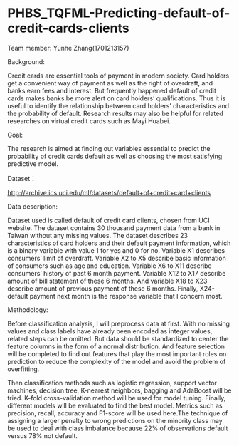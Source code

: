 # PHBS_TQFML-Predicting-default-of-credit-cards-clients
Team member: Yunhe Zhang(1701213157)

Background:

Credit cards are essential tools of payment in modern society. Card holders get a convenient way of payment as well as the right of overdraft, and banks earn fees and interest. But frequently happened default of credit cards makes banks be more alert on card holders’ qualifications. Thus it is useful to identify the relationship between card holders’ characteristics and the probability of default. Research results may also be helpful for related researches on virtual credit cards such as Mayi Huabei.

Goal:

The research is aimed at finding out variables essential to predict the probability of credit cards default as well as choosing the most satisfying predictive model.

Dataset：

http://archive.ics.uci.edu/ml/datasets/default+of+credit+card+clients

Data description:

Dataset used is called default of credit card clients, chosen from UCI website. The dataset contains 30 thousand payment data from a bank in Taiwan without any missing values. The dataset describes 23 characteristics of card holders and their default payment information, which is a binary variable with value 1 for yes and 0 for no. Variable X1 describes consumers’ limit of overdraft. Variable X2 to X5 describe basic information of consumers such as age and education. Variable X6 to X11 describe consumers’ history of past 6 month payment. Variable X12 to X17 describe amount of bill statement of these 6 months. And variable X18 to X23 describe amount of previous payment of these 6 months. Finally, X24-default payment next month is the response variable that I concern most.

Methodology:

Before classification analysis, I will preprocess data at first. With no missing values and class labels have already been encoded as integer values, related steps can be omitted. But data should be standardized to center the feature columns in the form of a normal distribution. And feature selection will be completed to find out features that play the most important roles on prediction to reduce the complexity of the model and avoid the problem of overfitting.

Then classification methods such as logistic regression, support vector machines, decision tree, K-nearest neighbors, bagging and AdaBoost will be tried. K-fold cross-validation method will be used for model tuning. Finally, different models will be evaluated to find the best model. Metrics such as precision, recall, accuracy and F1-score will be used here.The technique of assigning a larger penalty to wrong predictions on the minority class may be used to deal with class imbalance because 22% of observations default versus 78% not default.
